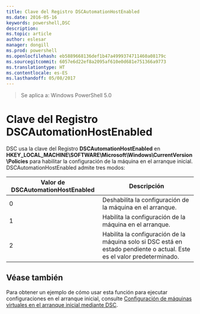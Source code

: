 ```yaml
---
title: Clave del Registro DSCAutomationHostEnabled
ms.date: 2016-05-16
keywords: powershell,DSC
description: 
ms.topic: article
author: eslesar
manager: dongill
ms.prod: powershell
ms.openlocfilehash: eb5889668136def1b47a4999374711460a08179c
ms.sourcegitcommit: 6057e6d22ef8a2095af610e0d681e751366a9773
ms.translationtype: HT
ms.contentlocale: es-ES
ms.lasthandoff: 05/08/2017
---
```

>Se aplica a: Windows PowerShell 5.0

# <a name="dscautomationhostenabled-registry-key"></a>Clave del Registro DSCAutomationHostEnabled

DSC usa la clave del Registro **DSCAutomationHostEnabled** en **HKEY_LOCAL_MACHINE\SOFTWARE\Microsoft\Windows\CurrentVersion\Policies** para habilitar la configuración de la máquina en el arranque inicial.
DSCAutomationHostEnabled admite tres modos:

|  Valor de DSCAutomationHostEnabled  |  Descripción   | 
|---|---| 
0 | Deshabilita la configuración de la máquina en el arranque. |
1 | Habilita la configuración de la máquina en el arranque. |
2 | Habilita la configuración de la máquina solo si DSC está en estado pendiente o actual. Este es el valor predeterminado. |

## <a name="see-also"></a>Véase también

Para obtener un ejemplo de cómo usar esta función para ejecutar configuraciones en el arranque inicial, consulte [Configuración de máquinas virtuales en el arranque inicial mediante DSC](bootstrapDsc.md).



